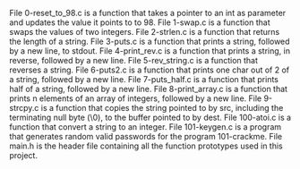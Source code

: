 File 0-reset_to_98.c is a function that takes a pointer to an int as parameter and updates the value it points to to 98.
File 1-swap.c is a function that swaps the values of two integers.
File 2-strlen.c is a function that returns the length of a string.
File 3-puts.c is a function that prints a string, followed by a new line, to stdout.
File 4-print_rev.c is a function that prints a string, in reverse, followed by a new line.
File 5-rev_string.c is a function that reverses a string.
File 6-puts2.c is a function that prints one char out of 2 of a string, followed by a new line.
File 7-puts_half.c is a function that prints half of a string, followed by a new line.
File 8-print_array.c is a function that prints n elements of an array of integers, followed by a new line.
File 9-strcpy.c is a function that copies the string pointed to by src, including the terminating null byte (\0), to the buffer pointed to by dest.
File 100-atoi.c is a function that convert a string to an integer.
File 101-keygen.c is a program that generates random valid passwords for the program 101-crackme.
File main.h is the header file containing all the function prototypes used in this project.
